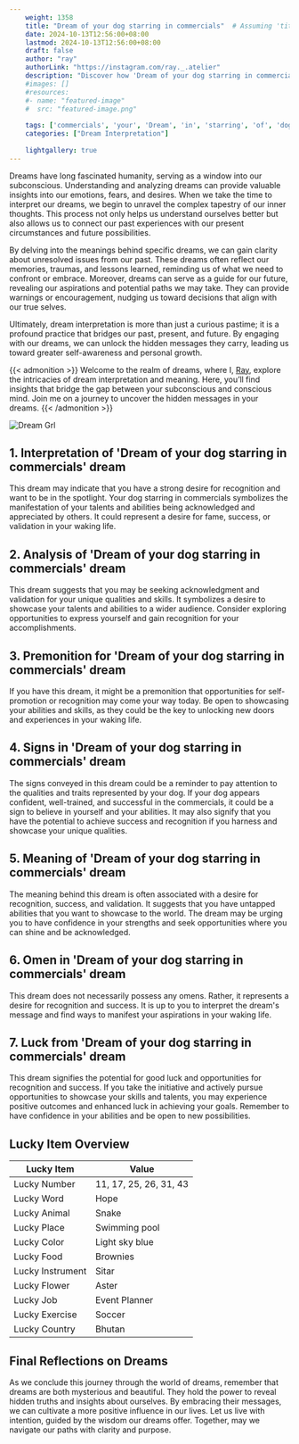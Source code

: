 ```yaml
---
    weight: 1358
    title: "Dream of your dog starring in commercials"  # Assuming 'title' column exists
    date: 2024-10-13T12:56:00+08:00
    lastmod: 2024-10-13T12:56:00+08:00
    draft: false
    author: "ray"
    authorLink: "https://instagram.com/ray._.atelier"
    description: "Discover how 'Dream of your dog starring in commercials' can interpret your future and uncover its significant meanings in your life."
    #images: []
    #resources:
    #- name: "featured-image"
    #  src: "featured-image.png"
    
    tags: ['commercials', 'your', 'Dream', 'in', 'starring', 'of', 'dog']
    categories: ["Dream Interpretation"]
    
    lightgallery: true
---
```

    
Dreams have long fascinated humanity, serving as a window into our subconscious. Understanding and analyzing dreams can provide valuable insights into our emotions, fears, and desires. When we take the time to interpret our dreams, we begin to unravel the complex tapestry of our inner thoughts. This process not only helps us understand ourselves better but also allows us to connect our past experiences with our present circumstances and future possibilities.

By delving into the meanings behind specific dreams, we can gain clarity about unresolved issues from our past. These dreams often reflect our memories, traumas, and lessons learned, reminding us of what we need to confront or embrace. Moreover, dreams can serve as a guide for our future, revealing our aspirations and potential paths we may take. They can provide warnings or encouragement, nudging us toward decisions that align with our true selves.

Ultimately, dream interpretation is more than just a curious pastime; it is a profound practice that bridges our past, present, and future. By engaging with our dreams, we can unlock the hidden messages they carry, leading us toward greater self-awareness and personal growth.

{{< admonition >}}
Welcome to the realm of dreams, where I, [Ray](https://instagram.com/ray._.atelier), explore the intricacies of dream interpretation and meaning. Here, you’ll find insights that bridge the gap between your subconscious and conscious mind. Join me on a journey to uncover the hidden messages in your dreams.
{{< /admonition >}}

![Dream Grl](https://cdn.pixabay.com/photo/2017/11/02/03/35/gothic-2910057_1280.jpg "Dream Grl")

## 1. Interpretation of 'Dream of your dog starring in commercials' dream
 This dream may indicate that you have a strong desire for recognition and want to be in the spotlight. Your dog starring in commercials symbolizes the manifestation of your talents and abilities being acknowledged and appreciated by others. It could represent a desire for fame, success, or validation in your waking life.

## 2. Analysis of 'Dream of your dog starring in commercials' dream
 This dream suggests that you may be seeking acknowledgment and validation for your unique qualities and skills. It symbolizes a desire to showcase your talents and abilities to a wider audience. Consider exploring opportunities to express yourself and gain recognition for your accomplishments.

## 3. Premonition for 'Dream of your dog starring in commercials' dream
 If you have this dream, it might be a premonition that opportunities for self-promotion or recognition may come your way today. Be open to showcasing your abilities and skills, as they could be the key to unlocking new doors and experiences in your waking life.

## 4. Signs in 'Dream of your dog starring in commercials' dream
 The signs conveyed in this dream could be a reminder to pay attention to the qualities and traits represented by your dog. If your dog appears confident, well-trained, and successful in the commercials, it could be a sign to believe in yourself and your abilities. It may also signify that you have the potential to achieve success and recognition if you harness and showcase your unique qualities.

## 5. Meaning of 'Dream of your dog starring in commercials' dream
 The meaning behind this dream is often associated with a desire for recognition, success, and validation. It suggests that you have untapped abilities that you want to showcase to the world. The dream may be urging you to have confidence in your strengths and seek opportunities where you can shine and be acknowledged.

## 6. Omen in 'Dream of your dog starring in commercials' dream
 This dream does not necessarily possess any omens. Rather, it represents a desire for recognition and success. It is up to you to interpret the dream's message and find ways to manifest your aspirations in your waking life.

## 7. Luck from 'Dream of your dog starring in commercials' dream
 This dream signifies the potential for good luck and opportunities for recognition and success. If you take the initiative and actively pursue opportunities to showcase your skills and talents, you may experience positive outcomes and enhanced luck in achieving your goals. Remember to have confidence in your abilities and be open to new possibilities.

## Lucky Item Overview
| Lucky Item          | Value              |
|---------------|--------------------|
| Lucky Number        | 11, 17, 25, 26, 31, 43  |
| Lucky Word          | Hope |
| Lucky Animal        | Snake |
| Lucky Place         | Swimming pool     |
| Lucky Color         | Light sky blue     |
| Lucky Food          | Brownies      |
| Lucky Instrument    | Sitar |
| Lucky Flower        | Aster    |
| Lucky Job           | Event Planner       |
| Lucky Exercise      | Soccer  |
| Lucky Country       | Bhutan    |


##  Final Reflections on Dreams

As we conclude this journey through the world of dreams, remember that dreams are both mysterious and beautiful. They hold the power to reveal hidden truths and insights about ourselves. By embracing their messages, we can cultivate a more positive influence in our lives. Let us live with intention, guided by the wisdom our dreams offer. Together, may we navigate our paths with clarity and purpose.
